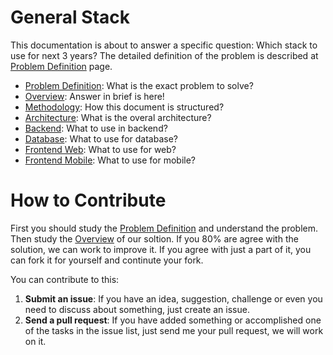 # General Stack
This documentation is about to answer a specific question: Which stack to use for next 3 years? The detailed definition of the problem is described at [Problem Definition](/problem-definition.md) page.

* [Problem Definition](/problem-definition.md): What is the exact problem to solve?
* [Overview](/stack-overview.md): Answer in brief is here!
* [Methodology](/stack-methodology.md): How this document is structured?
* [Architecture](/stack-architecture.md): What is the overal architecture?
* [Backend](/stack-backend.md): What to use in backend?
* [Database](/stack-database.md): What to use for database?
* [Frontend Web](/stack-frontend-web.md): What to use for web?
* [Frontend Mobile](/stack-frontend-mobile.md): What to use for mobile?

# How to Contribute
First you should study the [Problem Definition](/problem-definition.md) and understand the problem. Then study the [Overview](/stack-overview.md) of our soltion.
If you 80% are agree with the solution, we can work to improve it. 
If you agree with just a part of it, you can fork it for yourself and continute your fork.

You can contribute to this:

1. **Submit an issue**: If you have an idea, suggestion, challenge or even you need to discuss about something, just create an issue.
2. **Send a pull request**: If you have added something or accomplished one of the tasks in the issue list, just send me your pull request, we will work on it. 

